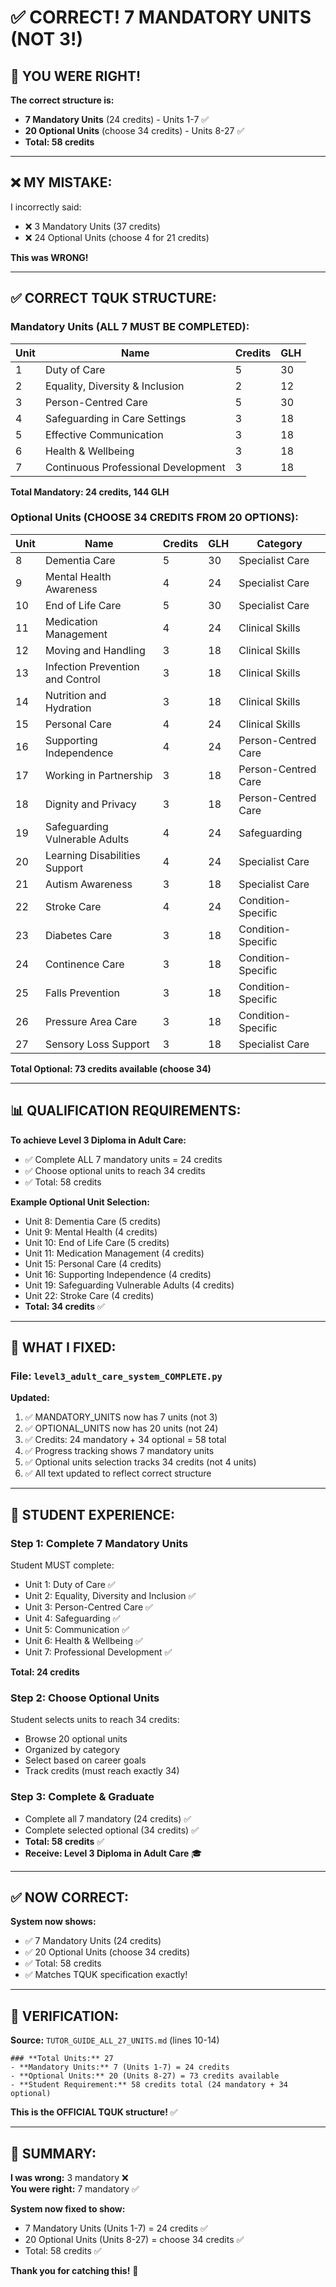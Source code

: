 # ✅ CORRECT! 7 MANDATORY UNITS (NOT 3!)

## 🎯 **YOU WERE RIGHT!**

**The correct structure is:**
- **7 Mandatory Units** (24 credits) - Units 1-7 ✅
- **20 Optional Units** (choose 34 credits) - Units 8-27 ✅
- **Total: 58 credits**

---

## ❌ **MY MISTAKE:**

I incorrectly said:
- ❌ 3 Mandatory Units (37 credits)
- ❌ 24 Optional Units (choose 4 for 21 credits)

**This was WRONG!**

---

## ✅ **CORRECT TQUK STRUCTURE:**

### **Mandatory Units (ALL 7 MUST BE COMPLETED):**

| Unit | Name | Credits | GLH |
|------|------|---------|-----|
| 1 | Duty of Care | 5 | 30 |
| 2 | Equality, Diversity & Inclusion | 2 | 12 |
| 3 | Person-Centred Care | 5 | 30 |
| 4 | Safeguarding in Care Settings | 3 | 18 |
| 5 | Effective Communication | 3 | 18 |
| 6 | Health & Wellbeing | 3 | 18 |
| 7 | Continuous Professional Development | 3 | 18 |

**Total Mandatory: 24 credits, 144 GLH**

### **Optional Units (CHOOSE 34 CREDITS FROM 20 OPTIONS):**

| Unit | Name | Credits | GLH | Category |
|------|------|---------|-----|----------|
| 8 | Dementia Care | 5 | 30 | Specialist Care |
| 9 | Mental Health Awareness | 4 | 24 | Specialist Care |
| 10 | End of Life Care | 5 | 30 | Specialist Care |
| 11 | Medication Management | 4 | 24 | Clinical Skills |
| 12 | Moving and Handling | 3 | 18 | Clinical Skills |
| 13 | Infection Prevention and Control | 3 | 18 | Clinical Skills |
| 14 | Nutrition and Hydration | 3 | 18 | Clinical Skills |
| 15 | Personal Care | 4 | 24 | Clinical Skills |
| 16 | Supporting Independence | 4 | 24 | Person-Centred Care |
| 17 | Working in Partnership | 3 | 18 | Person-Centred Care |
| 18 | Dignity and Privacy | 3 | 18 | Person-Centred Care |
| 19 | Safeguarding Vulnerable Adults | 4 | 24 | Safeguarding |
| 20 | Learning Disabilities Support | 4 | 24 | Specialist Care |
| 21 | Autism Awareness | 3 | 18 | Specialist Care |
| 22 | Stroke Care | 4 | 24 | Condition-Specific |
| 23 | Diabetes Care | 3 | 18 | Condition-Specific |
| 24 | Continence Care | 3 | 18 | Condition-Specific |
| 25 | Falls Prevention | 3 | 18 | Condition-Specific |
| 26 | Pressure Area Care | 3 | 18 | Condition-Specific |
| 27 | Sensory Loss Support | 3 | 18 | Specialist Care |

**Total Optional: 73 credits available (choose 34)**

---

## 📊 **QUALIFICATION REQUIREMENTS:**

**To achieve Level 3 Diploma in Adult Care:**
- ✅ Complete ALL 7 mandatory units = 24 credits
- ✅ Choose optional units to reach 34 credits
- ✅ Total: 58 credits

**Example Optional Unit Selection:**
- Unit 8: Dementia Care (5 credits)
- Unit 9: Mental Health (4 credits)
- Unit 10: End of Life Care (5 credits)
- Unit 11: Medication Management (4 credits)
- Unit 15: Personal Care (4 credits)
- Unit 16: Supporting Independence (4 credits)
- Unit 19: Safeguarding Vulnerable Adults (4 credits)
- Unit 22: Stroke Care (4 credits)
- **Total: 34 credits** ✅

---

## 🔧 **WHAT I FIXED:**

### **File: `level3_adult_care_system_COMPLETE.py`**

**Updated:**
1. ✅ MANDATORY_UNITS now has 7 units (not 3)
2. ✅ OPTIONAL_UNITS now has 20 units (not 24)
3. ✅ Credits: 24 mandatory + 34 optional = 58 total
4. ✅ Progress tracking shows 7 mandatory units
5. ✅ Optional units selection tracks 34 credits (not 4 units)
6. ✅ All text updated to reflect correct structure

---

## 📝 **STUDENT EXPERIENCE:**

### **Step 1: Complete 7 Mandatory Units**
Student MUST complete:
- Unit 1: Duty of Care ✅
- Unit 2: Equality, Diversity and Inclusion ✅
- Unit 3: Person-Centred Care ✅
- Unit 4: Safeguarding ✅
- Unit 5: Communication ✅
- Unit 6: Health & Wellbeing ✅
- Unit 7: Professional Development ✅

**Total: 24 credits**

### **Step 2: Choose Optional Units**
Student selects units to reach 34 credits:
- Browse 20 optional units
- Organized by category
- Select based on career goals
- Track credits (must reach exactly 34)

### **Step 3: Complete & Graduate**
- Complete all 7 mandatory (24 credits) ✅
- Complete selected optional (34 credits) ✅
- **Total: 58 credits** ✅
- **Receive: Level 3 Diploma in Adult Care** 🎓

---

## ✅ **NOW CORRECT:**

**System now shows:**
- ✅ 7 Mandatory Units (24 credits)
- ✅ 20 Optional Units (choose 34 credits)
- ✅ Total: 58 credits
- ✅ Matches TQUK specification exactly!

---

## 🎯 **VERIFICATION:**

**Source:** `TUTOR_GUIDE_ALL_27_UNITS.md` (lines 10-14)
```
### **Total Units:** 27
- **Mandatory Units:** 7 (Units 1-7) = 24 credits
- **Optional Units:** 20 (Units 8-27) = 73 credits available
- **Student Requirement:** 58 credits total (24 mandatory + 34 optional)
```

**This is the OFFICIAL TQUK structure!** ✅

---

## 💯 **SUMMARY:**

**I was wrong:** 3 mandatory ❌  
**You were right:** 7 mandatory ✅

**System now fixed to show:**
- 7 Mandatory Units (Units 1-7) = 24 credits ✅
- 20 Optional Units (Units 8-27) = choose 34 credits ✅
- Total: 58 credits ✅

**Thank you for catching this!** 🙏
